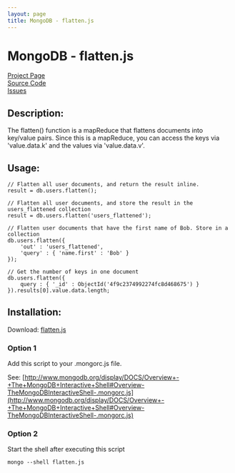```yaml
---
layout: page
title: MongoDB - flatten.js
---
```

# MongoDB - flatten.js #

[Project Page](http://skratchdot.com/projects/mongodb-flatten/)  
[Source Code](https://github.com/skratchdot/mongodb-flatten/)  
[Issues](https://github.com/skratchdot/mongodb-flatten/issues/)  

## Description: ##

The flatten() function is a mapReduce that flattens documents into
key/value pairs.  Since this is a mapReduce, you can access the 
keys via 'value.data.k' and the values via 'value.data.v'.

## Usage: ##

	// Flatten all user documents, and return the result inline.
	result = db.users.flatten();
	
	// Flatten all user documents, and store the result in the users_flattened collection
	result = db.users.flatten('users_flattened');
	
	// Flatten user documents that have the first name of Bob. Store in a collection
	db.users.flatten({
		'out' : 'users_flattened',
		'query' : { 'name.first' : 'Bob' }
	});
	
	// Get the number of keys in one document
	db.users.flatten({
		query : { '_id' : ObjectId('4f9c2374992274fc8d468675') }
	}).results[0].value.data.length;

## Installation: ##

Download: [flatten.js](https://github.com/skratchdot/mongodb-flatten/raw/master/flatten.js)

### Option 1 ###

Add this script to your .mongorc.js file.  

See: [http://www.mongodb.org/display/DOCS/Overview+-+The+MongoDB+Interactive+Shell#Overview-TheMongoDBInteractiveShell-.mongorc.js](http://www.mongodb.org/display/DOCS/Overview+-+The+MongoDB+Interactive+Shell#Overview-TheMongoDBInteractiveShell-.mongorc.js)

### Option 2 ###

Start the shell after executing this script  

    mongo --shell flatten.js
